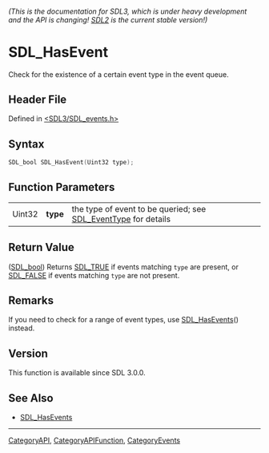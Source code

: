 ###### (This is the documentation for SDL3, which is under heavy development and the API is changing! [SDL2](https://wiki.libsdl.org/SDL2/) is the current stable version!)
# SDL_HasEvent

Check for the existence of a certain event type in the event queue.

## Header File

Defined in [<SDL3/SDL_events.h>](https://github.com/libsdl-org/SDL/blob/main/include/SDL3/SDL_events.h)

## Syntax

```c
SDL_bool SDL_HasEvent(Uint32 type);
```

## Function Parameters

|        |          |                                                                                 |
| ------ | -------- | ------------------------------------------------------------------------------- |
| Uint32 | **type** | the type of event to be queried; see [SDL_EventType](SDL_EventType) for details |

## Return Value

([SDL_bool](SDL_bool)) Returns [SDL_TRUE](SDL_TRUE) if events matching
`type` are present, or [SDL_FALSE](SDL_FALSE) if events matching `type` are
not present.

## Remarks

If you need to check for a range of event types, use
[SDL_HasEvents](SDL_HasEvents)() instead.

## Version

This function is available since SDL 3.0.0.

## See Also

- [SDL_HasEvents](SDL_HasEvents)

----
[CategoryAPI](CategoryAPI), [CategoryAPIFunction](CategoryAPIFunction), [CategoryEvents](CategoryEvents)


